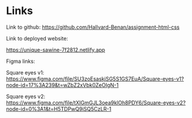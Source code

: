 # Links

Link to github:
https://github.com/Hallvard-Benan/assignment-html-css

Link to deployed website:

https://unique-sawine-7f2812.netlify.app

Figma links:

Square eyes v1:
https://www.figma.com/file/SU3zoEsaskjSG5S1GS7EuA/Square-eyes-v1?node-id=17%3A239&t=wZbZ2xVbk0ZeOIgN-1

Square eyes v2:
https://www.figma.com/file/tXIGmGJL3oea9klOh8PDY6/Square-eyes-v2?node-id=0%3A1&t=H5TDPwQ9iSQ5CzLR-1
